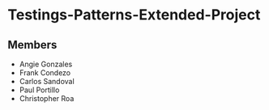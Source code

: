 # Testings-Patterns-Extended-Project

## Members

- Angie Gonzales
- Frank Condezo
- Carlos Sandoval
- Paul Portillo
- Christopher Roa

